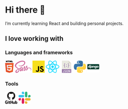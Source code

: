 # Hi there 👋
I’m currently learning React and building personal projects.

## I love working with
### Languages and frameworks
<p float="left">  
  <img src="src/html-5.svg" height="40" />  
  <img src="src/sass.svg" height="40" />
  <img src="src/javascript.svg" height="40" />
  <img src="src/react.svg" height="40" />  
  <img src="src/json.svg" height="40" />
  <img src="src/python.svg" height="40" />
  <img src="src/django.svg" height="40" />  
</p>

### Tools
<p float="left">  
  <img src="src/github.svg" height="40" />  
  <img src="src/slack.svg" height="40" />
</p>
